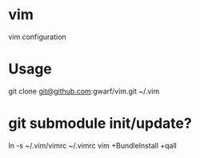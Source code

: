vim
===

vim configuration


Usage
=====

git clone git@github.com:gwarf/vim.git ~/.vim
# git submodule init/update?
ln -s ~/.vim/vimrc ~/.vimrc
vim +BundleInstall +qall
